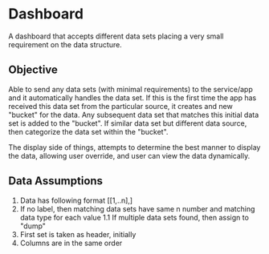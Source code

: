Dashboard
=========

A dashboard that accepts different data sets placing a very small requirement on the data structure.

Objective
---------

Able to send any data sets (with minimal requirements) to the service/app and it automatically handles the data set.
If this is the first time the app has received this data set from the particular source, it creates and new "bucket" for the data. Any subsequent data set that matches this initial data set is added to the "bucket".
If similar data set but different data source, then categorize the data set within the "bucket".

The display side of things, attempts to determine the best manner to display the data, allowing user override, and user can view the data dynamically.

Data Assumptions
----------------

1. Data has following format [[1,..n],]
1. If no label, then matching data sets have same n number and matching data type for each value
   1.1 If multiple data sets found, then assign to "dump"
1. First set is taken as header, initially
1. Columns are in the same order
